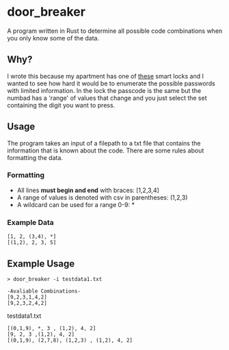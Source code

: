# door_breaker
A program written in Rust to determine all possible code combinations when you only know some of the data.

## Why?
I wrote this because my apartment has one of [these](https://www.locklypro.com/products) smart locks and I wanted to see how hard it would be to enumerate the possible passwords with limited information. In the lock the passcode is the same but the numbad has a 'range' of values that change and you just select the set containing the digit you want to press.

## Usage
The program takes an input of a filepath to a txt file that contains the information that is known about the code. There are some rules about formatting the data.
###  Formatting
- All lines **must begin and end** with braces: [1,2,3,4]
- A range of values is denoted with csv in parentheses: (1,2,3)
- A wildcard can be used for a range 0-9: *

### Example Data
```
[1, 2, (3,4), *]
[(1,2), 2, 3, 5]
```

## Example Usage 
```
> door_breaker -i testdata1.txt

-Avaliable Combinations-
[9,2,3,1,4,2]
[9,2,3,2,4,2]
```
testdata1.txt
```
[(0,1,9), *, 3 , (1,2), 4, 2]
[9, 2, 3 ,(1,2), 4, 2]
[(0,1,9), (2,7,8), (1,2,3) , (1,2), 4, 2]
```
